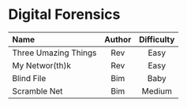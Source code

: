 # Digital Forensics

| Name                 | Author | Difficulty |
| :------------------- | :----: | :--------: |
| Three Umazing Things |  Rev   |    Easy    |
| My Networ(th)k       |  Rev   |    Easy    |
| Blind File           |  Bim   |    Baby    |
| Scramble Net         |  Bim   |    Medium  |
